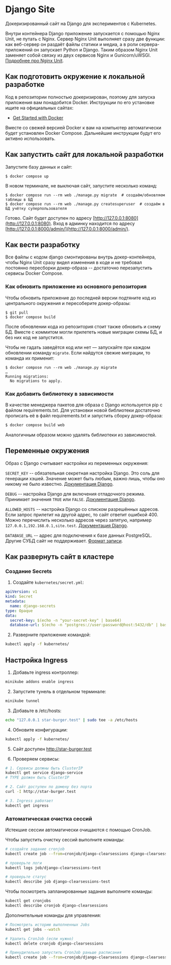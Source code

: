 # Django Site

Докеризированный сайт на Django для экспериментов с Kubernetes.

Внутри контейнера Django приложение запускается с помощью Nginx Unit, не путать с Nginx. Сервер Nginx Unit выполняет сразу две функции: как веб-сервер он раздаёт файлы статики и медиа, а в роли сервера-приложений он запускает Python и Django. Таким образом Nginx Unit заменяет собой связку из двух сервисов Nginx и Gunicorn/uWSGI. [Подробнее про Nginx Unit](https://unit.nginx.org/).

## Как подготовить окружение к локальной разработке

Код в репозитории полностью докеризирован, поэтому для запуска приложения вам понадобится Docker. Инструкции по его установке ищите на официальных сайтах:

- [Get Started with Docker](https://www.docker.com/get-started/)

Вместе со свежей версией Docker к вам на компьютер автоматически будет установлен Docker Compose. Дальнейшие инструкции будут его активно использовать.

## Как запустить сайт для локальной разработки

Запустите базу данных и сайт:

```shell
$ docker compose up
```

В новом терминале, не выключая сайт, запустите несколько команд:

```shell
$ docker compose run --rm web ./manage.py migrate  # создаём/обновляем таблицы в БД
$ docker compose run --rm web ./manage.py createsuperuser  # создаём в БД учётку суперпользователя
```

Готово. Сайт будет доступен по адресу [http://127.0.0.1:8080](http://127.0.0.1:8080). Вход в админку находится по адресу [http://127.0.0.1:8000/admin/](http://127.0.0.1:8000/admin/).

## Как вести разработку

Все файлы с кодом django смонтированы внутрь докер-контейнера, чтобы Nginx Unit сразу видел изменения в коде и не требовал постоянно пересборки докер-образа -- достаточно перезапустить сервисы Docker Compose.

### Как обновить приложение из основного репозитория

Чтобы обновить приложение до последней версии подтяните код из центрального окружения и пересоберите докер-образы:

``` shell
$ git pull
$ docker compose build
```

После обновлении кода из репозитория стоит также обновить и схему БД. Вместе с коммитом могли прилететь новые миграции схемы БД, и без них код не запустится.

Чтобы не гадать заведётся код или нет — запускайте при каждом обновлении команду `migrate`. Если найдутся свежие миграции, то команда их применит:

```shell
$ docker compose run --rm web ./manage.py migrate
…
Running migrations:
  No migrations to apply.
```

### Как добавить библиотеку в зависимости

В качестве менеджера пакетов для образа с Django используется pip с файлом requirements.txt. Для установки новой библиотеки достаточно прописать её в файл requirements.txt и запустить сборку докер-образа:

```sh
$ docker compose build web
```

Аналогичным образом можно удалять библиотеки из зависимостей.

<a name="env-variables"></a>
## Переменные окружения

Образ с Django считывает настройки из переменных окружения:

`SECRET_KEY` -- обязательная секретная настройка Django. Это соль для генерации хэшей. Значение может быть любым, важно лишь, чтобы оно никому не было известно. [Документация Django](https://docs.djangoproject.com/en/3.2/ref/settings/#secret-key).

`DEBUG` -- настройка Django для включения отладочного режима. Принимает значения `TRUE` или `FALSE`. [Документация Django](https://docs.djangoproject.com/en/3.2/ref/settings/#std:setting-DEBUG).

`ALLOWED_HOSTS` -- настройка Django со списком разрешённых адресов. Если запрос прилетит на другой адрес, то сайт ответит ошибкой 400. Можно перечислить несколько адресов через запятую, например `127.0.0.1,192.168.0.1,site.test`. [Документация Django](https://docs.djangoproject.com/en/3.2/ref/settings/#allowed-hosts).

`DATABASE_URL` -- адрес для подключения к базе данных PostgreSQL. Другие СУБД сайт не поддерживает. [Формат записи](https://github.com/jacobian/dj-database-url#url-schema).



## Как развернуть сайт в кластере

### Создание Secrets

1. Создайте `kubernetes/secret.yml`:
```yml
apiVersion: v1
kind: Secret
metadata:
  name: django-secrets
type: Opaque
data:
  secret-key: $(echo -n "your-secret-key" | base64)
  database-url: $(echo -n "postgres://user:password@host:5432/db" | base64)
```

2. Разверните приложение командой:
```bash
kubectl apply -f kubernetes/
```

## Настройка Ingress

1. Добавьте ingress контроллер:
```bash
minikube addons enable ingress
```

2. Запустите тунель в отдельном терминале:
```bash
minikube tunnel
```

3. Добавьте в /etc/hosts:
```bash
echo "127.0.0.1 star-burger.test" | sudo tee -a /etc/hosts
```

4. Обновите конфигурации:
```bash
kubectl apply -f kubernetes/
```

5. Сайт доступен http://star-burger.test

6. Проверяем сервисы:
```bash
# 1. Сервисы должны быть ClusterIP
kubectl get service django-service
# TYPE должен быть ClusterIP

# 2. Сайт доступен по домену без порта
curl -I http://star-burger.test

# 3. Ingress работает
kubectl get ingress
```


### Автоматическая очистка сессий

Истекшие сессии автоматически очищаются с помощью CronJob.

Чтобы запустить очистку сессий выполните команды:
```bash
# создайте задание cronjob
kubectl create job --from=cronjob/django-clearsessions django-clearsessions-test

# проверьте логи
kubectl logs job/django-clearsessions-test

# проверьте статус
kubectl describe job django-clearsessions-test
````

Чтобы посмотреть запланированные задания выполните команды:
```bash
kubectl get cronjobs
kubectl describe cronjob django-clearsessions
```

Дополнительные команды для управления:

```bash
# Посмотреть историю выполненных Jobs
kubectl get jobs --watch

# Удалить CronJob (если нужно)
kubectl delete cronjob django-clearsessions

# Принудительно запустить CronJob раньше расписания
kubectl create job --from=cronjob/django-clearsessions django-clearsessions-now
```
